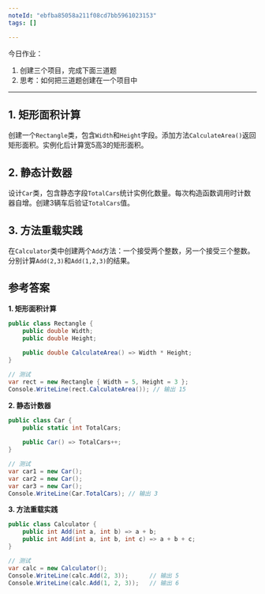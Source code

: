 ```yaml
---
noteId: "ebfba85058a211f08cd7bb5961023153"
tags: []

---
```

今日作业：

1. 创建三个项目，完成下面三道题
2. 思考：如何把三道题创建在一个项目中
---

## 1. **矩形面积计算**  
   创建一个`Rectangle`类，包含`Width`和`Height`字段。添加方法`CalculateArea()`返回矩形面积。实例化后计算宽5高3的矩形面积。

## 2. **静态计数器**  
   设计`Car`类，包含静态字段`TotalCars`统计实例化数量。每次构造函数调用时计数器自增。创建3辆车后验证`TotalCars`值。

## 3. **方法重载实践**  
   在`Calculator`类中创建两个`Add`方法：一个接受两个整数，另一个接受三个整数。分别计算`Add(2,3)`和`Add(1,2,3)`的结果。


## 参考答案

**1. 矩形面积计算**

```csharp
public class Rectangle {
    public double Width;
    public double Height;
    
    public double CalculateArea() => Width * Height;
}

// 测试
var rect = new Rectangle { Width = 5, Height = 3 };
Console.WriteLine(rect.CalculateArea()); // 输出 15
```



**2. 静态计数器**

```csharp
public class Car {
    public static int TotalCars;
    
    public Car() => TotalCars++;
}

// 测试
var car1 = new Car();
var car2 = new Car();
var car3 = new Car();
Console.WriteLine(Car.TotalCars); // 输出 3
```

**3. 方法重载实践**

```csharp
public class Calculator {
    public int Add(int a, int b) => a + b;
    public int Add(int a, int b, int c) => a + b + c;
}

// 测试
var calc = new Calculator();
Console.WriteLine(calc.Add(2, 3));      // 输出 5
Console.WriteLine(calc.Add(1, 2, 3));   // 输出 6
```